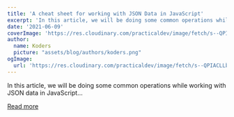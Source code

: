 ```yaml
---
title: 'A cheat sheet for working with JSON Data in JavaScript'
excerpt: 'In this article, we will be doing some common operations while working with JSON data in JavaScript...'
date: '2021-06-09'
coverImage: 'https://res.cloudinary.com/practicaldev/image/fetch/s--QPIACLLb--/c_imagga_scale,f_auto,fl_progressive,h_420,q_auto,w_1000/https://dev-to-uploads.s3.amazonaws.com/uploads/articles/52lwl9w3p4vuawfspk1d.png'
author:
  name: Koders
  picture: "assets/blog/authors/koders.png"
ogImage:
  url: 'https://res.cloudinary.com/practicaldev/image/fetch/s--QPIACLLb--/c_imagga_scale,f_auto,fl_progressive,h_420,q_auto,w_1000/https://dev-to-uploads.s3.amazonaws.com/uploads/articles/52lwl9w3p4vuawfspk1d.png'
---
```


In this article, we will be doing some common operations while working with JSON data in JavaScript...

[Read more](https://dev.to/rahulbanerjee99/a-cheat-sheet-for-working-with-json-data-in-javascript-10b5)
